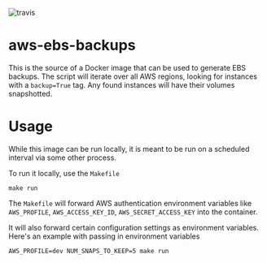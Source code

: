 
![travis](https://travis-ci.org/EverOps/aws-ebs-backups.svg?branch=master)

# aws-ebs-backups
This is the source of a Docker image that can be used to generate EBS backups. 
The script will iterate over all AWS regions, looking for instances with a `backup=True` tag. Any found instances will have their volumes snapshotted. 

# Usage
While this image can be run locally, it is meant to be run on a scheduled interval via some other process. 

To run it locally, use the `Makefile`
```
make run
```
The `Makefile` will forward AWS authentication environment variables like `AWS_PROFILE`, `AWS_ACCESS_KEY_ID`, `AWS_SECRET_ACCESS_KEY` into the container.

It will also forward certain configuration settings as environment variables. Here's an example with passing in environment variables
```
AWS_PROFILE=dev NUM_SNAPS_TO_KEEP=5 make run
```

